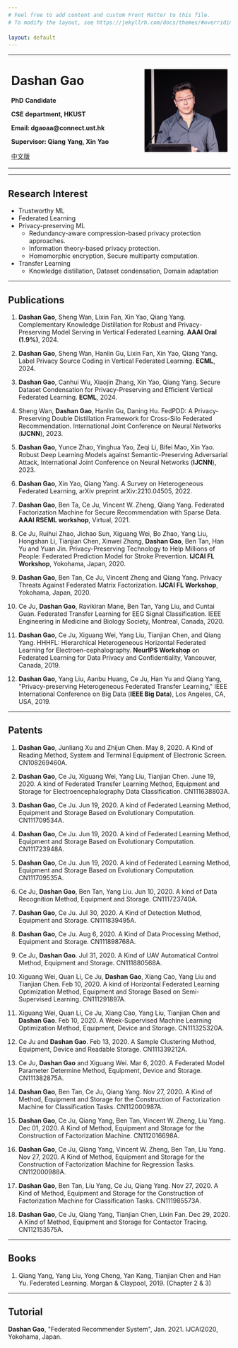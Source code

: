 ```yaml
---
# Feel free to add content and custom Front Matter to this file.
# To modify the layout, see https://jekyllrb.com/docs/themes/#overriding-theme-defaults

layout: default
---
```


<table border="0">
  <tr>
    <td width="60%">
      <h1>Dashan Gao</h1>
      <p><b>PhD Candidate</b></p>
      <p><b>CSE department, HKUST</b></p>
      <p><b>Email: dgaoaa@connect.ust.hk</b></p>
      <p><b>Supervisor: Qiang Yang, Xin Yao </b></p> 
     <p><a href="/index_ch.html">中文版</a></p>
    </td>
    <td width="40%">
      <img src="/data/dashan_talk.png" width="100%">
    </td>
  </tr>
</table>

----

## Research Interest

- Trustworthy ML
- Federated Learning
- Privacy-preserving ML
  - Redundancy-aware compression-based privacy protection approaches.
  - Information theory-based privacy protection.
  - Homomorphic encryption, Secure multiparty computation.
- Transfer Learning
  - Knowledge distillation, Dataset condensation, Domain adaptation

----

## Publications

1. **Dashan Gao**, Sheng Wan, Lixin Fan, Xin Yao, Qiang Yang. Complementary Knowledge Distillation for Robust and Privacy-Preserving Model Serving in Vertical Federated Learning. **AAAI Oral (1.9%)**, 2024.

2. **Dashan Gao**, Sheng Wan, Hanlin Gu, Lixin Fan, Xin Yao, Qiang Yang. Label Privacy Source Coding in Vertical Federated Learning. **ECML**, 2024.

3. **Dashan Gao**, Canhui Wu, Xiaojin Zhang, Xin Yao, Qiang Yang. Secure Dataset Condensation for Privacy-Preserving and Efficient Vertical Federated Learning. **ECML**, 2024.

4. Sheng Wan, **Dashan Gao**, Hanlin Gu, Daning Hu. FedPDD: A Privacy-Preserving Double Distillation Framework for Cross-Silo Federated Recommendation. International Joint Conference on Neural Networks (**IJCNN**), 2023.

5. **Dashan Gao**, Yunce Zhao, Yinghua Yao, Zeqi Li, Bifei Mao, Xin Yao. Robust Deep Learning Models against Semantic-Preserving Adversarial Attack, International Joint Conference on Neural Networks (**IJCNN**), 2023.

6. **Dashan Gao**, Xin Yao, Qiang Yang. A Survey on Heterogeneous Federated Learning, arXiv preprint arXiv:2210.04505, 2022.

7. **Dashan Gao**, Ben Ta, Ce Ju, Vincent W. Zheng, Qiang Yang. Federated Factorization Machine for Secure Recommendation with Sparse Data. **AAAI RSEML workshop**, Virtual, 2021.

8. Ce Ju, Ruihui Zhao, Jichao Sun, Xiguang Wei, Bo Zhao, Yang Liu, Hongshan Li, Tianjian Chen, Xinwei Zhang, **Dashan Gao**, Ben Tan, Han Yu and Yuan Jin. Privacy-Preserving Technology to Help Millions of People: Federated Prediction Model for Stroke Prevention. **IJCAI FL Workshop**, Yokohama, Japan, 2020.

9. **Dashan Gao**, Ben Tan, Ce Ju, Vincent Zheng and Qiang Yang. Privacy Threats Against Federated Matrix Factorization. **IJCAI FL Workshop**, Yokohama, Japan, 2020.

10. Ce Ju, **Dashan Gao**, Ravikiran Mane, Ben Tan, Yang Liu, and Cuntai Guan. Federated Transfer Learning for EEG Signal Classification. IEEE Engineering in Medicine and Biology Society, Montreal, Canada, 2020.

11. **Dashan Gao**, Ce Ju, Xiguang Wei, Yang Liu, Tianjian Chen, and Qiang Yang. HHHFL: Hierarchical Heterogeneous Horizontal Federated Learning for Electroen-cephalography. **NeurIPS Workshop** on Federated Learning for Data Privacy and Confidentiality, Vancouver, Canada, 2019.

12. **Dashan Gao**, Yang Liu, Aanbu Huang, Ce Ju, Han Yu and Qiang Yang, "Privacy-preserving Heterogeneous Federated Transfer Learning," IEEE International Conference on Big Data (**IEEE Big Data**), Los Angeles, CA, USA, 2019.

----

## Patents

1. **Dashan Gao**, Junliang Xu and Zhijun Chen. May 8, 2020. A Kind of Reading Method, System and Terminal Equipment of Electronic Screen. CN108269460A.

2. **Dashan Gao**, Ce Ju, Xiguang Wei, Yang Liu, Tianjian Chen. June 19, 2020. A kind of Federated Transfer Learning Method, Equipment and Storage for Electroencephalography Data Classification. CN111638803A.

3. **Dashan Gao**, Ce Ju. Jun 19, 2020. A kind of Federated Learning Method, Equipment and Storage Based on Evolutionary Computation. CN111709534A.

4. **Dashan Gao**, Ce Ju. Jun 19, 2020. A kind of Federated Learning Method, Equipment and Storage Based on Evolutionary Computation. CN111723948A.

5. **Dashan Gao**, Ce Ju. Jun 19, 2020. A kind of Federated Learning Method, Equipment and Storage Based on Evolutionary Computation. CN111709535A.

6. Ce Ju, **Dashan Gao**, Ben Tan, Yang Liu. Jun 10, 2020. A kind of Data Recognition Method, Equipment and Storage. CN111723740A.

7. **Dashan Gao**, Ce Ju. Jul 30, 2020. A Kind of Detection Method, Equipment and Storage. CN111839495A.

8. **Dashan Gao**, Ce Ju. Aug 6, 2020. A Kind of Data Processing Method, Equipment and Storage. CN111898768A.

9. Ce Ju, **Dashan Gao**. Jul 31, 2020. A Kind of UAV Automatical Control Method, Equipment and Storage. CN111880568A.

10. Xiguang Wei, Quan Li, Ce Ju, **Dashan Gao**, Xiang Cao, Yang Liu and Tianjian Chen. Feb 10, 2020. A kind of Horizontal Federated Learning Optimization Method, Equipment and Storage Based on Semi-Supervised Learning. CN111291897A.

11. Xiguang Wei, Quan Li, Ce Ju, Xiang Cao, Yang Liu, Tianjian Chen and **Dashan Gao**. Feb 10, 2020. A Week-Supervised Machine Learning Optimization Method, Equipment, Device and Storage. CN111325320A.

12. Ce Ju and **Dashan Gao**. Feb 13, 2020. A Sample Clustering Method, Equipment, Device and Readable Storage. CN111339212A.

13. Ce Ju, **Dashan Gao** and Xiguang Wei. Mar 6, 2020. A Federated Model Parameter Determine Method, Equipment, Device and Storage. CN111382875A.

14. **Dashan Gao**, Ben Tan, Ce Ju, Qiang Yang. Nov 27, 2020. A Kind of Method, Equipment and Storage for the Construction of Factorization Machine for Classification Tasks. CN112000987A.

15. **Dashan Gao**, Ce Ju, Qiang Yang, Ben Tan, Vincent W. Zheng, Liu Yang. Dec 01, 2020. A Kind of Method, Equipment and Storage for the Construction of Factorization Machine. CN112016698A.

16. **Dashan Gao**, Ce Ju, Qiang Yang, Vincent W. Zheng, Ben Tan, Liu Yang. Nov 27, 2020. A Kind of Method, Equipment and Storage for the Construction of Factorization Machine for Regression Tasks. CN112000988A.

17. **Dashan Gao**, Ben Tan, Liu Yang, Ce Ju, Qiang Yang. Nov 27, 2020. A Kind of Method, Equipment and Storage for the Construction of Factorization Machine for Classification Tasks. CN111985573A.

18. **Dashan Gao**, Ce Ju, Qiang Yang, Tianjian Chen, Lixin Fan. Dec 29, 2020. A Kind of Method, Equipment and Storage for Contactor Tracing. CN112153575A.

----

## Books

1. Qiang Yang, Yang Liu, Yong Cheng, Yan Kang, Tianjian Chen and Han Yu. Federated Learning. Morgan & Claypool, 2019. (Chapter 2 & 3)

----

## Tutorial

**Dashan Gao**, "Federated Recommender System", Jan. 2021. IJCAI2020, Yokohama, Japan.
